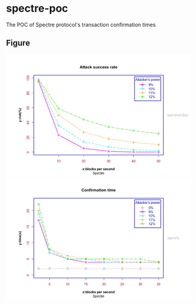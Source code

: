 # spectre-poc
The POC of Spectre protocol's transaction confirmation times

## Figure
![](./img/attacker.jpeg)
![](./img/confirmtime.jpeg)

